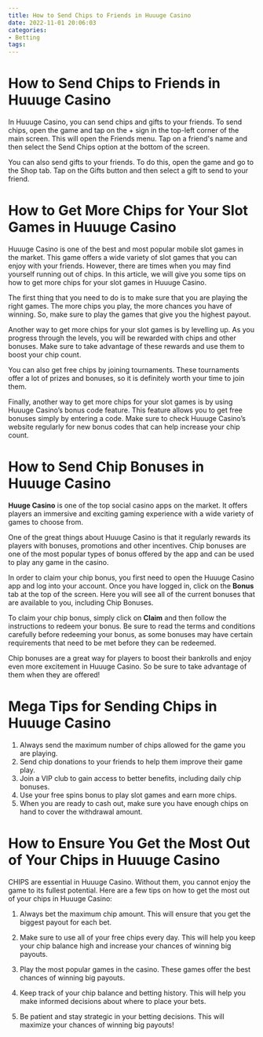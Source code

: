 ```yaml
---
title: How to Send Chips to Friends in Huuuge Casino
date: 2022-11-01 20:06:03
categories:
- Betting
tags:
---
```



#  How to Send Chips to Friends in Huuuge Casino

In Huuuge Casino, you can send chips and gifts to your friends. To send chips, open the game and tap on the + sign in the top-left corner of the main screen. This will open the Friends menu. Tap on a friend's name and then select the Send Chips option at the bottom of the screen.

You can also send gifts to your friends. To do this, open the game and go to the Shop tab. Tap on the Gifts button and then select a gift to send to your friend.

#  How to Get More Chips for Your Slot Games in Huuuge Casino

Huuuge Casino is one of the best and most popular mobile slot games in the market. This game offers a wide variety of slot games that you can enjoy with your friends. However, there are times when you may find yourself running out of chips. In this article, we will give you some tips on how to get more chips for your slot games in Huuuge Casino.

The first thing that you need to do is to make sure that you are playing the right games. The more chips you play, the more chances you have of winning. So, make sure to play the games that give you the highest payout.

Another way to get more chips for your slot games is by levelling up. As you progress through the levels, you will be rewarded with chips and other bonuses. Make sure to take advantage of these rewards and use them to boost your chip count.

You can also get free chips by joining tournaments. These tournaments offer a lot of prizes and bonuses, so it is definitely worth your time to join them.

Finally, another way to get more chips for your slot games is by using Huuuge Casino’s bonus code feature. This feature allows you to get free bonuses simply by entering a code. Make sure to check Huuuge Casino’s website regularly for new bonus codes that can help increase your chip count.

#  How to Send Chip Bonuses in Huuuge Casino

**Huuge Casino** is one of the top social casino apps on the market. It offers players an immersive and exciting gaming experience with a wide variety of games to choose from.

One of the great things about Huuuge Casino is that it regularly rewards its players with bonuses, promotions and other incentives. Chip bonuses are one of the most popular types of bonus offered by the app and can be used to play any game in the casino.

In order to claim your chip bonus, you first need to open the Huuuge Casino app and log into your account. Once you have logged in, click on the **Bonus** tab at the top of the screen. Here you will see all of the current bonuses that are available to you, including Chip Bonuses.

To claim your chip bonus, simply click on **Claim** and then follow the instructions to redeem your bonus. Be sure to read the terms and conditions carefully before redeeming your bonus, as some bonuses may have certain requirements that need to be met before they can be redeemed.

Chip bonuses are a great way for players to boost their bankrolls and enjoy even more excitement in Huuuge Casino. So be sure to take advantage of them when they are offered!

#  Mega Tips for Sending Chips in Huuuge Casino 

1. Always send the maximum number of chips allowed for the game you are playing. 
2. Send chip donations to your friends to help them improve their game play. 
3. Join a VIP club to gain access to better benefits, including daily chip bonuses. 
4. Use your free spins bonus to play slot games and earn more chips. 
5. When you are ready to cash out, make sure you have enough chips on hand to cover the withdrawal amount.

#  How to Ensure You Get the Most Out of Your Chips in Huuuge Casino

CHIPS are essential in Huuuge Casino. Without them, you cannot enjoy the game to its fullest potential. Here are a few tips on how to get the most out of your chips in Huuuge Casino:

1. Always bet the maximum chip amount. This will ensure that you get the biggest payout for each bet.

2. Make sure to use all of your free chips every day. This will help you keep your chip balance high and increase your chances of winning big payouts.

3. Play the most popular games in the casino. These games offer the best chances of winning big payouts.

4. Keep track of your chip balance and betting history. This will help you make informed decisions about where to place your bets.

5. Be patient and stay strategic in your betting decisions. This will maximize your chances of winning big payouts!